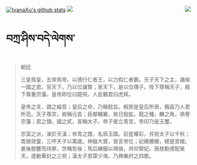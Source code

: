 [![IvanaXu's github stats](https://github-readme-stats.vercel.app/api?username=IvanaXu&show_icons=true&theme=vue-dark)](https://github.com/anuraghazra/github-readme-stats)
<img align="right" src="https://github-readme-stats.vercel.app/api/top-langs/?username=IvanaXu&langs_count=7&theme=graywhite" />
<img src="https://github-readme-stats.vercel.app/api/wakatime?username=IvanaXu&layout=compact&langs_count=6&theme=vue-dark&custom_title=ProgrammingTimes/Since-Jul.29.2021" />
# བཀྲ་ཤིས་བདེ་ལེགས་
> 朝廷
> 
> 三皇爲皇，五帝爲帝。以德行仁者王，以力假仁者霸。天子天下之主，諸侯一國之君。官天下，乃以位讓賢；家天下，是以位傳子。陛下尊稱天子，殿下尊重宗藩。皇帝即位曰龍飛，人臣覲君曰虎拜。
> 
> 皇帝之言，謂之綸音；皇后之命，乃稱懿旨。椒房是皇后所居，楓宸乃人君所蒞。天子尊崇，故稱元首；臣鄰輔翼，故日股肱。龍之種，麟之角，俱譽宗藩；君之儲，國之貳，首稱太子。帝子爰立青宮，帝印乃是玉璽。
> 
> 宗室之派，演於天潢；帝胄之譜，名爲玉牒。前星耀彩，共祝太子以千秋；嵩嶽效靈，三呼天子以萬歲。神器大寶，皆言帝位；妃嬪媵嬙，總是宮娥。姜後脫簪而待罪，世稱哲後；馬后練服以鳴儉，共仰賢妃。唐放勳德配昊天，遂動華封之三祝；漢太子恩覃少海，乃興樂府之四歌。
>